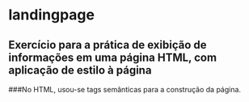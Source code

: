 # landingpage

## Exercício para a prática de exibição de informações em uma página HTML, com aplicação de estilo à página
###No HTML, usou-se tags semânticas para a construção da página.

